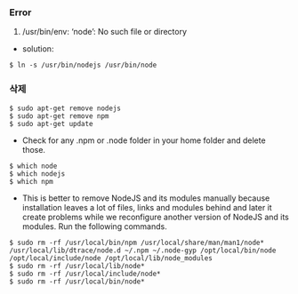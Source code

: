 ### Error

1. /usr/bin/env: ‘node’: No such file or directory
* solution: 
```
$ ln -s /usr/bin/nodejs /usr/bin/node
```

### 삭제
```
$ sudo apt-get remove nodejs
$ sudo apt-get remove npm
$ sudo apt-get update
```
* Check for any .npm or .node folder in your home folder and delete those.
```
$ which node
$ which nodejs
$ which npm
```
* This is better to remove NodeJS and its modules manually because installation leaves a lot of files, links and modules behind and later it create problems while we reconfigure another version of NodeJS and its modules. Run the following commands.
```
$ sudo rm -rf /usr/local/bin/npm /usr/local/share/man/man1/node* /usr/local/lib/dtrace/node.d ~/.npm ~/.node-gyp /opt/local/bin/node /opt/local/include/node /opt/local/lib/node_modules 
$ sudo rm -rf /usr/local/lib/node*
$ sudo rm -rf /usr/local/include/node*
$ sudo rm -rf /usr/local/bin/node*
```
